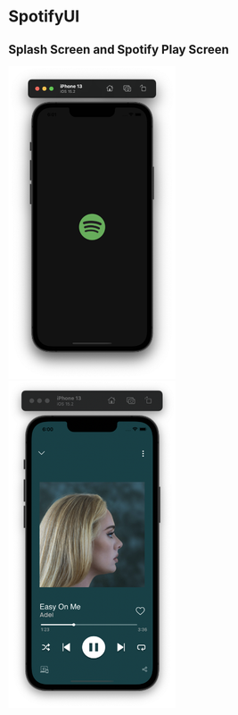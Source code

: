# SpotifyUI

## Splash Screen and Spotify Play Screen

<img src="https://github.com/gulzade/SpotifyUI/blob/main/SpotifySplash.png" width="300"/> <img src="https://github.com/gulzade/SpotifyUI/blob/main/SpotifyPlay.png" width="300" >





